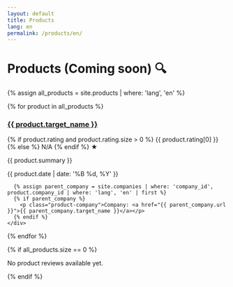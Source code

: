```yaml
---
layout: default
title: Products
lang: en
permalink: /products/en/
---
```


<h1 class="page-title-with-search">Products (Coming soon) <span class="search-icon">🔍</span></h1>

{% assign all_products = site.products | where: 'lang', 'en' %}

<div class="products-grid">
  {% for product in all_products %}
    <div class="product-card">
      <h3><a href="{{ product.url }}">{{ product.target_name }}</a></h3>
      <div class="product-rating">
        <span class="rating-value">
          {% if product.rating and product.rating.size > 0 %}
            {{ product.rating[0] }}
          {% else %}
            N/A
          {% endif %}
        </span>
        <span class="rating-stars">★</span>
      </div>
      <p class="product-summary">{{ product.summary }}</p>
      <time class="product-date" datetime="{{ product.date | date: '%Y-%m-%d' }}">
        {{ product.date | date: '%B %d, %Y' }}
      </time>
      
      {% assign parent_company = site.companies | where: 'company_id', product.company_id | where: 'lang', 'en' | first %}
      {% if parent_company %}
        <p class="product-company">Company: <a href="{{ parent_company.url }}">{{ parent_company.target_name }}</a></p>
      {% endif %}
    </div>
  {% endfor %}
</div>

{% if all_products.size == 0 %}
  <p class="no-products">No product reviews available yet.</p>
{% endif %}